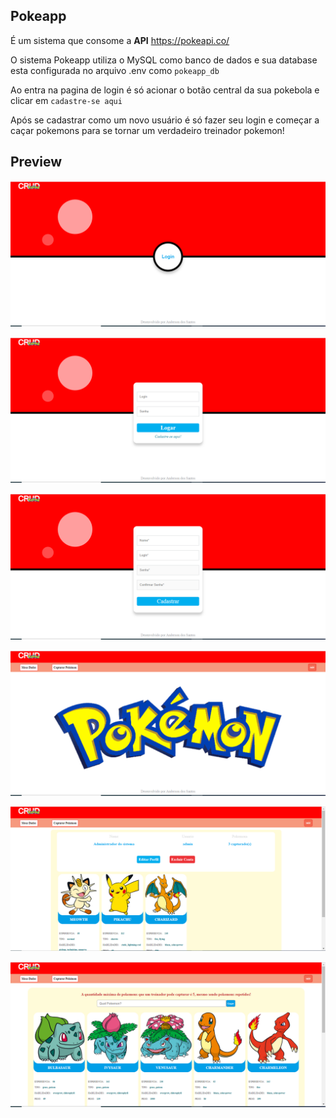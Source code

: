 
## Pokeapp

É um sistema que consome a **API** https://pokeapi.co/

O sistema Pokeapp utiliza o MySQL como banco de dados e sua database esta configurada no arquivo .env como `pokeapp_db`

Ao entra na pagina de login é só acionar o botão central da sua pokebola e clicar em `cadastre-se aqui`

Após se cadastrar como um novo usuário é só fazer seu login e começar a caçar pokemons para se tornar um verdadeiro treinador pokemon!

## Preview

![Tela Inicial](https://github.com/Anderson-sl/pokeapp/blob/main/telas/tela-1.png)

![Tela de Login](https://github.com/Anderson-sl/pokeapp/blob/master/telas/tela_1_login.png?raw=true)

![Tela de Cadastro](https://github.com/Anderson-sl/pokeapp/blob/master/telas/tela_cadastro.png?raw=true)

![Tela Home](https://github.com/Anderson-sl/pokeapp/blob/master/telas/tela_home.png?raw=true)

![Tela de dados do Usuario](https://github.com/Anderson-sl/pokeapp/blob/master/telas/tela_dados_usuarios.png?raw=true)

![Tela de Captura de Pokémons](https://github.com/Anderson-sl/pokeapp/blob/master/telas/tela_capturar.png?raw=true)



